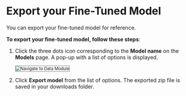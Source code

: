 # Export your Fine-Tuned Model

You can export your fine-tuned model for reference.

**To export your fine-tuned model, follow these steps**:


1. Click the three dots icon corresponding to the **Model name** on the **Models** page. A pop-up with a list of options is displayed.

    <img src="../images/navigate-to-data-module.png" alt="Navigate to Data Module" title="Navigate to Data Module" style="border: 1px solid gray; zoom:80%;">

1. Click **Export model** from the list of options. The exported zip file is saved in your downloads folder.